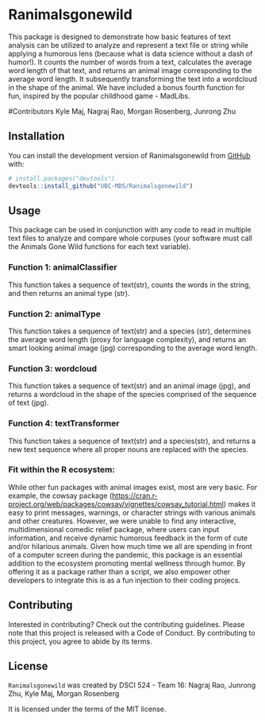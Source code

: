 
<!-- README.md is generated from README.Rmd. Please edit that file -->

# Ranimalsgonewild

<!-- badges: start -->
<!-- badges: end -->

This package is designed to demonstrate how basic features of text
analysis can be utilized to analyze and represent a text file or string
while applying a humorous lens (because what is data science without a
dash of humor!). It counts the number of words from a text, calculates
the average word length of that text, and returns an animal image
corresponding to the average word length. It subsequently transforming
the text into a wordcloud in the shape of the animal. We have included a
bonus fourth function for fun, inspired by the popular childhood game -
MadLibs.

#Contributors Kyle Maj, Nagraj Rao, Morgan Rosenberg, Junrong Zhu

## Installation

You can install the development version of Ranimalsgonewild from
[GitHub](https://github.com/) with:

``` r
# install.packages("devtools")
devtools::install_github("UBC-MDS/Ranimalsgonewild")
```

## Usage

This package can be used in conjunction with any code to read in
multiple text files to analyze and compare whole corpuses (your software
must call the Animals Gone Wild functions for each text variable).

### Function 1: animalClassifier

This function takes a sequence of text(str), counts the words in the
string, and then returns an animal type (str).

### Function 2: animalType

This function takes a sequence of text(str) and a species (str),
determines the average word length (proxy for language complexity), and
returns an smart looking animal image (jpg) corresponding to the average
word length.

### Function 3: wordcloud

This function takes a sequence of text(str) and an animal image (jpg),
and returns a wordcloud in the shape of the species comprised of the
sequence of text (jpg).

### Function 4: textTransformer

This function takes a sequence of text(str) and a species(str), and
returns a new text sequence where all proper nouns are replaced with the
species.

### Fit within the R ecosystem:

While other fun packages with animal images exist, most are very basic.
For example, the cowsay package
(<https://cran.r-project.org/web/packages/cowsay/vignettes/cowsay_tutorial.html>)
makes it easy to print messages, warnings, or character strings with
various animals and other creatures. However, we were unable to find any
interactive, multidimensional comedic relief package, where users can
input information, and receive dynamic humorous feedback in the form of
cute and/or hilarious animals. Given how much time we all are spending
in front of a computer screen during the pandemic, this package is an
essential addition to the ecosystem promoting mental wellness through
humor. By offering it as a package rather than a script, we also empower
other developers to integrate this is as a fun injection to their coding
projecs.

## Contributing

Interested in contributing? Check out the contributing guidelines.
Please note that this project is released with a Code of Conduct. By
contributing to this project, you agree to abide by its terms.

## License

`Ranimalsgonewild` was created by DSCI 524 - Team 16: Nagraj Rao,
Junrong Zhu, Kyle Maj, Morgan Rosenberg

It is licensed under the terms of the MIT license.
